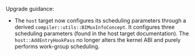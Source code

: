 Upgrade guidance:

* The `host` target now configures its scheduling parameters through a derived
  `compiler::utils::BIMuxInfoConcept`. It configures three scheduling
  parameters (found in the host target documentation). The
  `host::AddEntryHookPass` no longer alters the kernel ABI and purely performs
  work-group scheduling.
